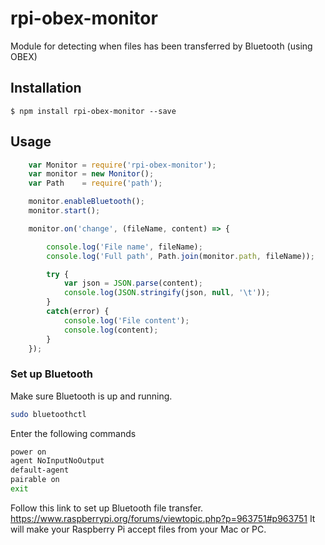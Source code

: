 # rpi-obex-monitor

Module for detecting when files has been transferred by Bluetooth (using OBEX)

## Installation
	$ npm install rpi-obex-monitor --save


## Usage

````javascript
    var Monitor = require('rpi-obex-monitor');
    var monitor = new Monitor();
    var Path    = require('path');

    monitor.enableBluetooth();
    monitor.start();

    monitor.on('change', (fileName, content) => {

        console.log('File name', fileName);
        console.log('Full path', Path.join(monitor.path, fileName));

        try {
            var json = JSON.parse(content);
            console.log(JSON.stringify(json, null, '\t'));
        }
        catch(error) {
            console.log('File content');
            console.log(content);
        }
    });
````

### Set up Bluetooth

Make sure Bluetooth is up and running.

````bash
sudo bluetoothctl
````

Enter the following commands

````bash
power on
agent NoInputNoOutput
default-agent
pairable on
exit
````

Follow this link to set up Bluetooth file transfer. https://www.raspberrypi.org/forums/viewtopic.php?p=963751#p963751
It will make your Raspberry Pi accept files from your Mac or PC.
